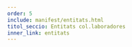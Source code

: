 ```yaml
---
order: 5
include: manifest/entitats.html
titol_seccio: Entitats col.laboradores
inner_link: entitats
---
```

